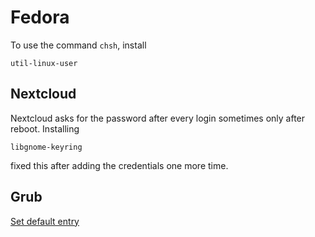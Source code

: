 # Fedora

To use the command `chsh`, install 

    util-linux-user

## Nextcloud

Nextcloud asks for the password after every login sometimes only after reboot. Installing

    libgnome-keyring 

fixed this after adding the credentials one more time.

## Grub

[Set default entry](https://fedoraproject.org/wiki/GRUB_2#Setting_default_entry)

